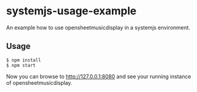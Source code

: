 # systemjs-usage-example
An example how to use opensheetmusicdisplay in a systemjs environment.

## Usage
```
$ npm install
$ npm start
```
Now you can browse to http://127.0.0.1:8080 and see your running instance of opensheetmusicdisplay.